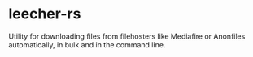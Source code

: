 # leecher-rs
Utility for downloading files from filehosters like Mediafire or Anonfiles automatically, in bulk and in the command line.
